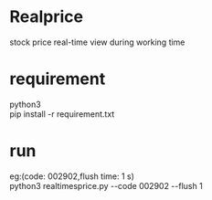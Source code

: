 # Realprice
stock price real-time view during working time

# requirement
python3  
pip install -r requirement.txt 

# run
eg:(code: 002902,flush time: 1 s)  
python3 realtimesprice.py --code 002902 --flush 1 
